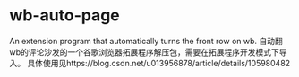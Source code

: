 # wb-auto-page
An extension program that automatically turns the front row on wb.
自动翻wb的评论沙发的一个谷歌浏览器拓展程序解压包，需要在拓展程序开发模式下导入。
具体使用见https://blog.csdn.net/u013956878/article/details/105980482
